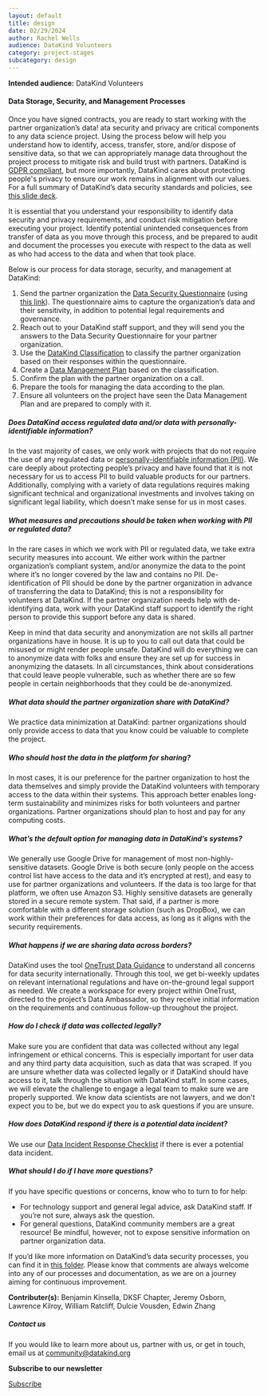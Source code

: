 ```yaml
---
layout: default
title: design
date: 02/29/2024
author: Rachel Wells
audience: DataKind Volunteers
category: project-stages
subcategory: design
---
```





**Intended audience:**
DataKind Volunteers






#### Data Storage, Security, and Management Processes


Once you have signed contracts, you are ready to start working with the partner organization’s data! ata security and privacy are critical components to any data science project. Using the process below will help you understand how to identify, access, transfer, store, and/or dispose of sensitive data, so that we can appropriately manage data throughout the project process to mitigate risk and build trust with partners. DataKind is [GDPR compliant](https://gdpr.eu/), but more importantly, DataKind cares about protecting people's privacy to ensure our work remains in alignment with our values. For a full summary of DataKind’s data security standards and policies, see [this slide deck](https://drive.google.com/file/d/19H5Oeyfut1enu2H4v7-lw6MFQ0IpOznk/view).


It is essential that you understand your responsibility to identify data security and privacy requirements, and conduct risk mitigation before executing your project. Identify potential unintended consequences from transfer of data as you move through this process, and be prepared to audit and document the processes you execute with respect to the data as well as who had access to the data and when that took place.


Below is our process for data storage, security, and management at DataKind:


1. Send the partner organization the  [Data Security Questionnaire](https://docs.google.com/forms/d/1KXh9JnHKtAlrR6wUDNPYFODeDEgg94UahEPAE3t7i7o/edit) (using  [this link](https://docs.google.com/forms/d/e/1FAIpQLSfeUISdh2uvLQXWnp4AWNj51ERH8-_Hx_S8ATzJJ2iDaPqwIA/viewform)). The questionnaire aims to capture the organization’s data and their sensitivity, in addition to potential legal requirements and governance.
2. Reach out to your DataKind staff support, and they will send you the answers to the Data Security Questionnaire for your partner organization.
3. Use the  [DataKind Classification](https://drive.google.com/file/d/11sfuF1sDjFCa2-DbTGaArs8KJK3mhmN3/view) to classify the partner organization based on their responses within the questionnaire.
4. Create a  [Data Management Plan](https://docs.google.com/document/d/12U4ptw1EGIzc2T2LzT1jOLQD51Q-qJj4JfIhMLt5iHw/edit) based on the classification.
5. Confirm the plan with the partner organization on a call.
6. Prepare the tools for managing the data according to the plan.
7. Ensure all volunteers on the project have seen the Data Management Plan and are prepared to comply with it.


##### Does DataKind access regulated data and/or data with personally\-identifiable information?


In the vast majority of cases, we only work with projects that do not require the use of any regulated data or  [personally\-identifiable information (PII)](https://en.wikipedia.org/wiki/Personal_data). We care deeply about protecting people’s privacy and have found that it is not necessary for us to access PII to build valuable products for our partners. Additionally, complying with a variety of data regulations requires making significant technical and organizational investments and involves taking on significant legal liability, which doesn’t make sense for us in most cases.


##### What measures and precautions should be taken when working with PII or regulated data?


In the rare cases in which we work with PII or regulated data, we take extra security measures into account. We either work within the partner organization’s compliant system, and/or anonymize the data to the point where it’s no longer covered by the law and contains no PII. De\-identification of PII should be done by the partner organization in advance of transferring the data to DataKind; this is not a responsibility for volunteers at DataKind. If the partner organization needs help with de\-identifying data, work with your DataKind staff support to identify the right person to provide this support before any data is shared. 


Keep in mind that data security and anonymization are not skills all partner organizations have in house. It is up to you to call out data that could be misused or might render people unsafe. DataKind will do everything we can to anonymize data with folks and ensure they are set up for success in anonymizing the datasets. In all circumstances, think about considerations that could leave people vulnerable, such as whether there are so few people in certain neighborhoods that they could be de\-anonymized. 


##### What data should the partner organization share with DataKind?


We practice data minimization at DataKind: partner organizations should only provide access to data that you know could be valuable to complete the project. 


##### Who should host the data in the platform for sharing?


In most cases, it is our preference for the partner organization to host the data themselves and simply provide the DataKind volunteers with temporary access to the data within their systems. This approach better enables long\-term sustainability and minimizes risks for both volunteers and partner organizations. Partner organizations should plan to host and pay for any computing costs. 


##### What’s the default option for managing data in DataKind’s systems?


We generally use Google Drive for management of most non\-highly\-sensitive datasets. Google Drive is both secure (only people on the access control list have access to the data and it’s encrypted at rest), and easy to use for partner organizations and volunteers. If the data is too large for that platform, we often use Amazon S3\. Highly sensitive datasets are generally stored in a secure remote system. That said, if a partner is more comfortable with a different storage solution (such as DropBox), we can work within their preferences for data access, as long as it aligns with the security requirements. 


##### What happens if we are sharing data across borders?


DataKind uses the tool  [OneTrust Data Guidance](https://www.dataguidance.com/) to understand all concerns for data security internationally. Through this tool, we get bi\-weekly updates on relevant international regulations and have on\-the\-ground legal support as needed. We create a workspace for every project within OneTrust, directed to the project’s Data Ambassador, so they receive initial information on the requirements and continuous follow\-up throughout the project.


##### How do I check if data was collected legally?


Make sure you are confident that data was collected without any legal infringement or ethical concerns. This is especially important for user data and any third party data acquisition, such as data that was scraped. If you are unsure whether data was collected legally or if DataKind should have access to it, talk through the situation with DataKind staff. In some cases, we will elevate the challenge to engage a legal team to make sure we are properly supported. We know data scientists are not lawyers, and we don't expect you to be, but we do expect you to ask questions if you are unsure.


##### How does DataKind respond if there is a potential data incident?


We use our [Data Incident Response Checklist](https://drive.google.com/file/d/1TXnkrIt8lEDFydozdlpM1r4PkKejCgxF/view?usp=sharing) if there is ever a potential data incident.


##### What should I do if I have more questions?


If you have specific questions or concerns, know who to turn to for help:


* For technology support and general legal advice, ask DataKind staff. If you’re not sure, always ask the question.
* For general questions, DataKind community members are a great resource! Be mindful, however, not to expose sensitive information on partner organization data.


If you’d like more information on DataKind’s data security processes, you can find it in [this folder](https://drive.google.com/drive/folders/1jFCIiYytn_JTMUx5sKiAh3w1acLxVbkB). Please know that comments are always welcome into any of our processes and documentation, as we are on a journey aiming for continuous improvement.


 **Contributer(s):** Benjamin Kinsella, DKSF Chapter, Jeremy Osborn, Lawrence Kilroy, William Ratcliff, Dulcie Vousden, Edwin Zhang







##### Contact us


If you would like to learn more about us, partner with us, or get in touch, email us at community@datakind.org



 
**Subscribe to our newsletter**
  

[Subscribe](https://www.datakind.org/subscribe/)



